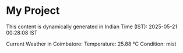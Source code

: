 # My Project

This content is dynamically generated in Indian Time (IST): 2025-05-21 00:28:08 IST


Current Weather in Coimbatore:
Temperature: 25.88 °C
Condition: mist
